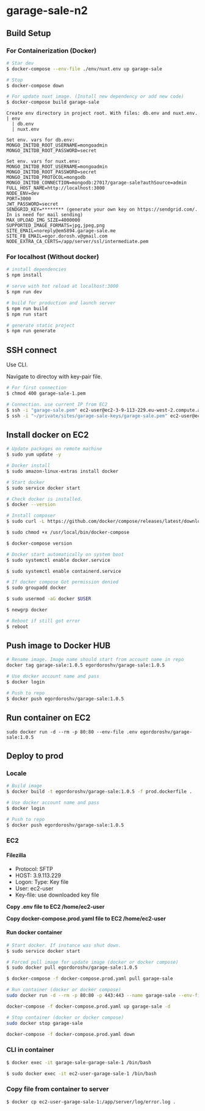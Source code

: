 # garage-sale-n2

## Build Setup

### For Сontainerization (Docker)

```bash
# Star dev
$ docker-compose --env-file ./env/nuxt.env up garage-sale

# Stop
$ docker-compose down

# For update nuxt image. (Install new dependency or add new code)
$ docker-compose build garage-sale
```

```
Create env directory in project root. With files: db.env and nuxt.env.
| env
  | db.env
  | nuxt.env

Set env. vars for db.env:
MONGO_INITDB_ROOT_USERNAME=mongoadmin
MONGO_INITDB_ROOT_PASSWORD=secret

Set env. vars for nuxt.env:
MONGO_INITDB_ROOT_USERNAME=mongoadmin
MONGO_INITDB_ROOT_PASSWORD=secret
MONGO_INITDB_PROTOCOL=mongodb
MONGO_INITDB_CONNECTION=mongodb:27017/garage-sale?authSource=admin
FULL_HOST_NAME=http://localhost:3000
NODE_ENV=dev
PORT=3000
JWT_PASSWORD=secret
SENDGRID_KEY=******** (generate your own key on https://sendgrid.com/. In is need for mail sending)
MAX_UPLOAD_IMG_SIZE=4000000
SUPPORTED_IMAGE_FORMATS=jpg,jpeg,png
SITE_EMAIL=noreply@em5894.garage-sale.me
SITE_FB_EMAIL=egor.dorosh.v@gmail.com
NODE_EXTRA_CA_CERTS=/app/server/ssl/intermediate.pem
```

### For localhost (Without docker)

```bash
# install dependencies
$ npm install

# serve with hot reload at localhost:3000
$ npm run dev

# build for production and launch server
$ npm run build
$ npm run start

# generate static project
$ npm run generate
```

## SSH connect

Use CLI.

Navigate to directoy with key-pair file.

```bash
# For first connection
$ chmod 400 garage-sale-1.pem

# Connection. use current IP from EC2
$ ssh -i "garage-sale.pem" ec2-user@ec2-3-9-113-229.eu-west-2.compute.amazonaws.com
$ ssh -i "~/private/sites/garage-sale-keys/garage-sale.pem" ec2-user@ec2-3-9-113-229.eu-west-2.compute.amazonaws.com
```

## Install docker on EC2

```bash
# Update packages on remote machine
$ sudo yum update -y

# Docker install
$ sudo amazon-linux-extras install docker

# Start docker
$ sudo service docker start

# Check docker is installed.
$ docker --version

# Install composer
$ sudo curl -L https://github.com/docker/compose/releases/latest/download/docker-compose-$(uname -s)-$(uname -m) -o /usr/local/bin/docker-compose

$ sudo chmod +x /usr/local/bin/docker-compose

$ docker-compose version

# Docker start automatically on system boot
$ sudo systemctl enable docker.service

$ sudo systemctl enable containerd.service

# If docker compose Got permission denied
$ sudo groupadd docker

$ sudo usermod -aG docker $USER

$ newgrp docker

# Reboot if still got error
$ reboot
```

## Push image to Docker HUB

```bash
# Rename image. Image name should start from account name in repo
docker tag garage-sale:1.0.5 egordoroshv/garage-sale:1.0.5

# Use docker account name and pass
$ docker login

# Push to repo
$ docker push egordoroshv/garage-sale:1.0.5
```

## Run container on EC2

```bush
sudo docker run -d --rm -p 80:80 --env-file .env egordoroshv/garage-sale:1.0.5
```

## Deploy to prod

### Locale
```bash
# Build image
$ docker build -t egordoroshv/garage-sale:1.0.5 -f prod.dockerfile .

# Use docker account name and pass
$ docker login

# Push to repo
$ docker push egordoroshv/garage-sale:1.0.5
```

### EC2
#### Filezilla
- Protocol: SFTP
- HOST: 3.9.113.229
- Logon: Type: Key file
- User: ec2-user
- Key-file: use downloaded key file

**Copy .env file to EC2 /home/ec2-user**

**Copy docker-compose.prod.yaml file to EC2 /home/ec2-user**

#### Run docker container
```bash
# Start docker. If instance was shut down.
$ sudo service docker start

# Forced pull image for update image (docker or docker compose)
$ sudo docker pull egordoroshv/garage-sale:1.0.5

$ docker-compose -f docker-compose.prod.yaml pull garage-sale

# Run container (docker or docker compose)
sudo docker run -d --rm -p 80:80 -p 443:443 --name garage-sale --env-file ./.env egordoroshv/garage-sale:1.0.5

docker-compose -f docker-compose.prod.yaml up garage-sale -d

# Stop container (docker or docker compose)
sudo docker stop garage-sale

docker-compose -f docker-compose.prod.yaml down
```

### CLI in container
```bash
$ docker exec -it garage-sale-garage-sale-1 /bin/bash

$ sudo docker exec -it ec2-user-garage-sale-1 /bin/bash
```

### Copy file from container to server
```bash
$ docker cp ec2-user-garage-sale-1:/app/server/log/error.log .
```